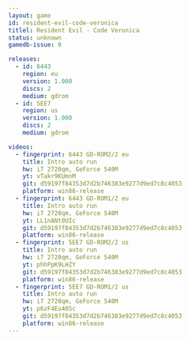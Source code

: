 ```yaml
---
layout: game
id: resident-evil-code-veronica
titlel: Resident Evil - Code Veronica
status: unknown
gamedb-issue: 0

releases:
  - id: 6443
    region: eu
    version: 1.000
    discs: 2
    medium: gdrom
  - id: 5EE7
    region: us
    version: 1.000
    discs: 2
    medium: gdrom

videos:
  - fingerprint: 6443 GD-ROM2/2 eu
    title: Intro auto run
    hw: i7 2720qm, GeForce 540M
    yt: vTakr9KUmnM
    git: d59197f84353d7d2b746383e9277d9ed7c8c4053
    platform: win86-release
  - fingerprint: 6443 GD-ROM1/2 eu
    title: Intro auto run
    hw: i7 2720qm, GeForce 540M
    yt: LL1nANt0UIc
    git: d59197f84353d7d2b746383e9277d9ed7c8c4053
    platform: win86-release
  - fingerprint: 5EE7 GD-ROM2/2 us
    title: Intro auto run
    hw: i7 2720qm, GeForce 540M
    yt: phhPpK9LHZY
    git: d59197f84353d7d2b746383e9277d9ed7c8c4053
    platform: win86-release
  - fingerprint: 5EE7 GD-ROM1/2 us
    title: Intro auto run
    hw: i7 2720qm, GeForce 540M
    yt: p6zF4Eu405c
    git: d59197f84353d7d2b746383e9277d9ed7c8c4053
    platform: win86-release
---
```

